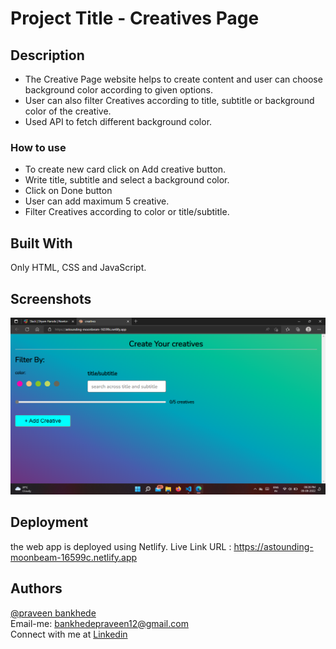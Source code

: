 # Project Title - Creatives Page

## Description

- The Creative Page website helps to create content and user can choose background color according to given options.
- User can also filter Creatives according to title, subtitle or background color of the creative.
- Used API to fetch different background color.

### How to use

- To create new card click on Add creative button.
- Write title, subtitle and select a background color.
- Click on Done button
- User can add maximum 5 creative.
- Filter Creatives according to color or title/subtitle.

## Built With

Only HTML, CSS and JavaScript.

## Screenshots

![App Screenshot](./images/Screenshot.png)

## Deployment

the web app is deployed using Netlify. Live Link URL : https://astounding-moonbeam-16599c.netlify.app

## Authors

[@praveen bankhede](https://github.com/praveen1295)
<br/>
Email-me: bankhedepraveen12@gmail.com
</br>
Connect with me at [Linkedin](https://www.linkedin.com/in/praveen1295)

